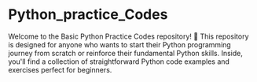 # Python_practice_Codes
Welcome to the Basic Python Practice Codes repository! 🐍  This repository is designed for anyone who wants to start their Python programming journey from scratch or reinforce their fundamental Python skills. Inside, you'll find a collection of straightforward Python code examples and exercises perfect for beginners.
